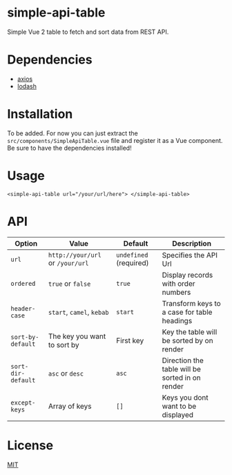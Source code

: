 # simple-api-table

Simple Vue 2 table to fetch and sort data from REST API.

# Dependencies

* [axios](https://github.com/mzabriskie/axios)
* [lodash](https://github.com/lodash/lodash)

# Installation

To be added. For now you can just extract the `src/components/SimpleApiTable.vue` file and register it as a Vue component.
Be sure to have the dependencies installed!

# Usage

```
<simple-api-table url="/your/url/here"> </simple-api-table>
```

# API

| Option | Value | Default | Description |
| ------ | ------ | ------ | ------ |
| `url` | `http://your/url` or `/your/url` | `undefined` (required) | Specifies the API Url
| `ordered` | `true` or `false`| `true` | Display records with order numbers
| `header-case` | `start`, `camel`, `kebab` | `start` | Transform keys to a case for table headings
| `sort-by-default` | The key you want to sort by | First key | Key the table will be sorted by on render
| `sort-dir-default` | `asc` or `desc` | `asc` | Direction the table will be sorted in on render
| `except-keys` | Array of keys | `[]` | Keys you dont want to be displayed

# License

[MIT](https://opensource.org/licenses/MIT)
